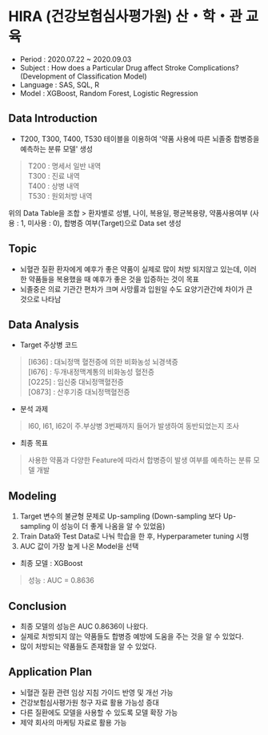 # HIRA (건강보험심사평가원) 산・학・관 교육

- Period : 2020.07.22 ~ 2020.09.03  
- Subject : How does a Particular Drug affect Stroke Complications? (Development of Classification Model)
- Language : SAS, SQL, R
- Model : XGBoost, Random Forest, Logistic Regression  


## Data Introduction
- T200, T300, T400, T530 테이블을 이용하여 '약품 사용에 따른 뇌졸중 합병증을 예측하는 분류 모델' 생성  
  
> T200 : 명세서 일반 내역  
> T300 : 진료 내역  
> T400 : 상병 내역  
> T530 : 원외처방 내역

위의 Data Table을 조합 > 환자별로 성별, 나이, 복용일, 평균복용량, 약품사용여부 (사용 : 1, 미사용 : 0), 합병증 여부(Target)으로 Data set 생성  
  
  
## Topic
- 뇌혈관 질환 환자에게 예후가 좋은 약품이 실제로 많이 처방 되지않고 있는데, 이러한 약품들을 복용했을 때 예후가 좋은 것을 입증하는 것이 목표
- 뇌졸중은 의료 기관간 편차가 크며 사망률과 입원일 수도 요양기관간에 차이가 큰 것으로 나타남  
  
  
## Data Analysis
- Target 주상병 코드
> [I636] : 대뇌정맥 혈전증에 의한 비화농성 뇌경색증  
> [I676] : 두개내정맥계통의 비화농성 혈전증  
> [O225] : 임신중 대뇌정맥혈전증  
> [O873] : 산후기중 대뇌정맥혈전증  

- 분석 과제
> I60, I61, I62이 주.부상병 3번째까지 들어가 발생하여 동반되었는지 조사  

- 최종 목표
> 사용한 약품과 다양한 Feature에 따라서 합병증이 발생 여부를 예측하는 분류 모델 개발  


## Modeling
1. Target 변수의 불균형 문제로 Up-sampling (Down-sampling 보다 Up-sampling 이 성능이 더 좋게 나옴을 알 수 있었음)
2. Train Data와 Test Data로 나눠 학습을 한 후, Hyperparameter tuning 시행
3. AUC 값이 가장 높게 나온 Model을 선택  

- 최종 모델 : XGBoost  
> 성능 : AUC = 0.8636

## Conclusion
- 최종 모델의 성능은 AUC 0.8636이 나왔다.
- 실제로 처방되지 않는 약품들도 합병증 예방에 도움을 주는 것을 알 수 있었다.
- 많이 처방되는 약품들도 존재함을 알 수 있었다.

## Application Plan
- 뇌혈관 질환 관련 임상 지침 가이드 반영 및 개선 가능
- 건강보험심사평가원 청구 자료 활용 가능성 증대
- 다른 질환에도 모델을 사용할 수 있도록 모델 확장 가능
- 제약 회사의 마케팅 자료로 활용 가능
  
  
